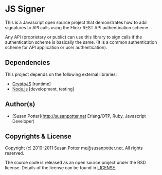 # JS Signer

This is a Javascript open source project that demonstrates how to add 
signatures to API calls using the Flickr REST API authentication scheme.

Any API (proprietary or public) can use this library to sign calls if the 
authentication scheme is basically the same.  (It is a common authentication 
scheme for API application or user authentication).

## Dependencies

This project depends on the following external libraries:

* [CryptoJS](http://code.google.com/p/crypto-js/#SHA-1) [runtime]
* [Node.js](http://nodejs.org/) [development, testing]

## Author(s)

* [Susan Potter](http://susanpotter.net Erlang/OTP, Ruby, Javascript Developer)

## Copyrights & License

Copyright (c) 2010-2011 Susan Potter <me@susanpotter.net>.  All rights reserved.

The source code is released as an open source project under the BSD license.
Details of the license can be found in [LICENSE](file:LICENSE).
